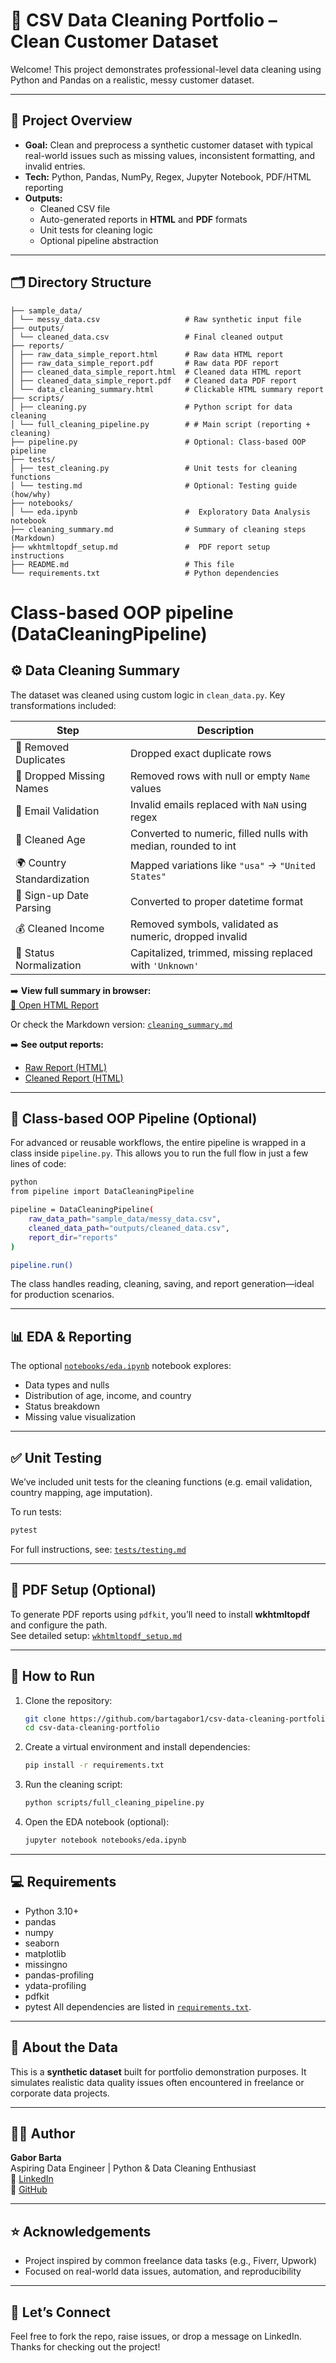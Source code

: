 # 🧼 	CSV Data Cleaning Portfolio – Clean Customer Dataset

Welcome! This project demonstrates professional-level data cleaning using Python and Pandas on a realistic, messy customer dataset.

---

## 📌 Project Overview

- **Goal:** Clean and preprocess a synthetic customer dataset with typical real-world issues such as missing values, inconsistent formatting, and invalid entries.
- **Tech:** Python, Pandas, NumPy, Regex, Jupyter Notebook, PDF/HTML reporting
- **Outputs:** 
  - Cleaned CSV file  
  - Auto-generated reports in **HTML** and **PDF** formats  
  - Unit tests for cleaning logic
  - Optional pipeline abstraction
---

## 🗂️ Directory Structure

```
├── sample_data/
│ └── messy_data.csv                   # Raw synthetic input file
├── outputs/
│ └── cleaned_data.csv                 # Final cleaned output
├── reports/
│ ├── raw_data_simple_report.html      # Raw data HTML report
│ ├── raw_data_simple_report.pdf       # Raw data PDF report
│ ├── cleaned_data_simple_report.html  # Cleaned data HTML report
│ ├── cleaned_data_simple_report.pdf   # Cleaned data PDF report
│ └── data_cleaning_summary.html       # Clickable HTML summary report
├── scripts/
│ ├── cleaning.py                      # Python script for data cleaning
│ └── full_cleaning_pipeline.py        # # Main script (reporting + cleaning)
├── pipeline.py                        # Optional: Class-based OOP pipeline 
├── tests/
│ ├── test_cleaning.py                 # Unit tests for cleaning functions
│ └── testing.md                       # Optional: Testing guide (how/why)
├── notebooks/
│ └── eda.ipynb                        #  Exploratory Data Analysis notebook
├── cleaning_summary.md                # Summary of cleaning steps (Markdown)
├── wkhtmltopdf_setup.md               #  PDF report setup instructions
├── README.md                          # This file
└── requirements.txt                   # Python dependencies 
```

# Class-based OOP pipeline (DataCleaningPipeline)
## ⚙️ Data Cleaning Summary

The dataset was cleaned using custom logic in `clean_data.py`. Key transformations included:

| Step | Description |
|------|-------------|
| 🧹 Removed Duplicates | Dropped exact duplicate rows |
| 👤 Dropped Missing Names | Removed rows with null or empty `Name` values |
| 📧 Email Validation | Invalid emails replaced with `NaN` using regex |
| 🔢 Cleaned Age | Converted to numeric, filled nulls with median, rounded to int |
| 🌍 Country Standardization | Mapped variations like `"usa"` → `"United States"` |
| 📅 Sign-up Date Parsing | Converted to proper datetime format |
| 💰 Cleaned Income | Removed symbols, validated as numeric, dropped invalid |
| 📌 Status Normalization | Capitalized, trimmed, missing replaced with `'Unknown'`|

➡️ **View full summary in browser:**  
[📄 Open HTML Report](./reports/data_cleaning_summary.html)

Or check the Markdown version: [`cleaning_summary.md`](./cleaning_summary.md)

➡️ **See output reports:**  
- [Raw Report (HTML)](./reports/raw_data_simple_report.html)  
- [Cleaned Report (HTML)](./reports/cleaned_data_simple_report.html)

---

## 🧱 Class-based OOP Pipeline (Optional)

For advanced or reusable workflows, the entire pipeline is wrapped in a class inside `pipeline.py`. This allows you to run the full flow in just a few lines of code:

```bash
python
from pipeline import DataCleaningPipeline

pipeline = DataCleaningPipeline(
    raw_data_path="sample_data/messy_data.csv",
    cleaned_data_path="outputs/cleaned_data.csv",
    report_dir="reports"
)

pipeline.run()
```

The class handles reading, cleaning, saving, and report generation—ideal for production scenarios.

---

## 📊 EDA & Reporting

The optional [`notebooks/eda.ipynb`](./notebooks/eda.ipynb) notebook explores:

- Data types and nulls
- Distribution of age, income, and country
- Status breakdown
- Missing value visualization

---

## ✅ Unit Testing

We’ve included unit tests for the cleaning functions (e.g. email validation, country mapping, age imputation).

To run tests:
```bash
pytest
```

For full instructions, see: [`tests/testing.md`](./tests/testing.md)

---

## 🧾 PDF Setup (Optional)

To generate PDF reports using `pdfkit`, you’ll need to install **wkhtmltopdf** and configure the path.  
See detailed setup: [`wkhtmltopdf_setup.md`](./wkhtmltopdf_setup.md)

---

## 🧪 How to Run

1. Clone the repository:
   ```bash
   git clone https://github.com/bartagabor1/csv-data-cleaning-portfolio.git
   cd csv-data-cleaning-portfolio
   ```

2. Create a virtual environment and install dependencies:
   ```bash
   pip install -r requirements.txt
   ```

3. Run the cleaning script:
   ```bash
   python scripts/full_cleaning_pipeline.py
   ```

4. Open the EDA notebook (optional):
   ```bash
   jupyter notebook notebooks/eda.ipynb
   ```

---

## 💻 Requirements

- Python 3.10+
- pandas  
- numpy  
- seaborn  
- matplotlib  
- missingno  
- pandas-profiling
- ydata-profiling
- pdfkit
- pytest
All dependencies are listed in [`requirements.txt`](./requirements.txt).

---

## 📁 About the Data

This is a **synthetic dataset** built for portfolio demonstration purposes. It simulates realistic data quality issues often encountered in freelance or corporate data projects.

---

## 👨‍💻 Author

**Gabor Barta**  
Aspiring Data Engineer | Python & Data Cleaning Enthusiast  
🔗 [LinkedIn](https://www.linkedin.com/in/gabor-barta-16a317210)  
🔗 [GitHub](https://github.com/your-bartagabor1)

---

## ⭐ Acknowledgements

- Project inspired by common freelance data tasks (e.g., Fiverr, Upwork)
- Focused on real-world data issues, automation, and reproducibility

---

## 🚀 Let’s Connect

Feel free to fork the repo, raise issues, or drop a message on LinkedIn.  
Thanks for checking out the project!
